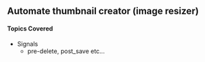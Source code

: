 ## Automate thumbnail creator (image resizer)
#### Topics Covered
- Signals
  - pre-delete, post_save etc...
